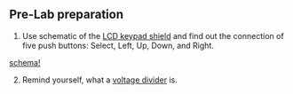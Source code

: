 ## Pre-Lab preparation

1. Use schematic of the [LCD keypad shield](https://oshwlab.com/tomas.fryza/arduino-shields) and find out the connection of five push buttons: Select, Left, Up, Down, and Right.

[schema!](https://github.com/OndraFoltyn/digital-electronics-2/tree/main/05-adc/images)

2. Remind yourself, what a [voltage divider](https://www.allaboutcircuits.com/tools/voltage-divider-calculator/) is.

<a name="part1"></a>
